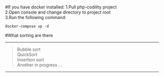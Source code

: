 #If you have docker installed:
1.Pull php-codility project     
2.Open console and change directory to project root  
3.Run the following command:
```
docker-compose up -d
```
#What sorting are there
___
>Bubble sort  
>QuickSort  
>Insertion sort  
> Another in progress ...
___